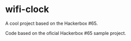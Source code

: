 # wifi-clock

A cool project based on the Hackerbox #65.

Code based on the oficial Hackerbox #65 sample project.
